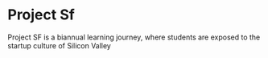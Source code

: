 # Project Sf

Project SF is a biannual learning journey, where students are exposed to the startup culture of Silicon Valley